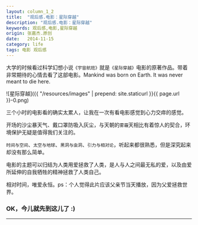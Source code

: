 ```yaml
---
layout: column_1_2
title:  "观后感.电影：星际穿越"
description: "观后感.电影：星际穿越"
keywords: 观后感,电影,星际穿越
origin: 张嘉杰.原创
date:   2014-11-15
category: life
tags: 电影 观后感
---
```

大学的时候看过科学幻想小说`《宇宙航班》`就是`《星际穿越》`电影的原著作品。带着非常期待的心情去看了这部电影。Mankind was born on Earth. It was never meant to die here.
<!--more-->

![星际穿越]({{ "/resources/images" | prepend: site.staticurl }}{{ page.url }}-0.png)

三个小时的电影看的确实太累人，让我在一次有看电影感觉到心力交瘁的感觉。

开场的沙尘暴天气、戴口罩防吸入灰尘，与天朝的`雾霾`天相比有着惊人的契合，环境保护无疑是值得我们关注的。

`时间与空间`、`太空与地球`、`黑洞与虫洞`、`引力与相对论`，听起来都很熟悉，但是深究起来却没有那么简单。

电影的主题可以归结为人类用爱拯救了人类，是人与人之间最无私的爱，以及由爱所延伸的自我牺牲的精神拯救了人类自己。

相对时间，唯爱永恒。ps：个人觉得此片应该父亲节当天播放，因为父爱拯救世界。

### OK，今儿就先到这儿了 :)

---------------------------------------